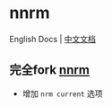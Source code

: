 # nnrm

English Docs | [中文文档](./README.zh-CN.md)

## 完全fork [nnrm](https://github.com/YunYouJun/nnrm)

- 增加 `nrm current` 选项
